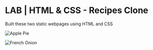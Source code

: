 # LAB | HTML & CSS - Recipes Clone

Built these two static webpages using HTML and CSS

![Apple Pie](https://i.imgur.com/lGGM68Q.jpg)

![French Onion](https://i.imgur.com/uepu2DO.jpg) 

  


  




  

